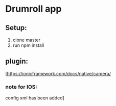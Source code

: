# Drumroll app

## Setup:
1. clone master
2. run npm install

## plugin:
[https://ionicframework.com/docs/native/camera/

### note for IOS:
config xml has been added]